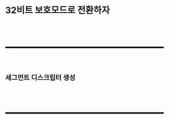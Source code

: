 # 32비트 보호모드로 전환하자

<br>


<br><br>
<hr style="border: 2px solid;">
<br><br>

## 세그먼트 디스크립터 생성

<br>




<br><br>
<hr style="border: 2px solid;">
<br><br>


